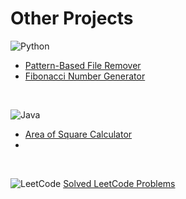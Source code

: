 # Other Projects

![Python](https://img.shields.io/badge/python-3670A0?style=for-the-badge&logo=python&logoColor=ffdd54)
- [Pattern-Based File Remover](https://github.com/m3mentomor1/Pattern-Based-File-Remover)
- [Fibonacci Number Generator](https://github.com/m3mentomor1/Fibonacci_Number_Generator)

<br>

![Java](https://img.shields.io/badge/java-%23ED8B00.svg?style=for-the-badge&logo=openjdk&logoColor=white)
- [Area of Square Calculator](https://github.com/m3mentomor1/Area_of_Square_Calculator)
- 

<br>

![LeetCode](https://img.shields.io/badge/LeetCode-000000?style=for-the-badge&logo=LeetCode&logoColor=#d16c06)
[Solved LeetCode Problems](https://github.com/m3mentomor1/Solved_LeetCode_Problems)
